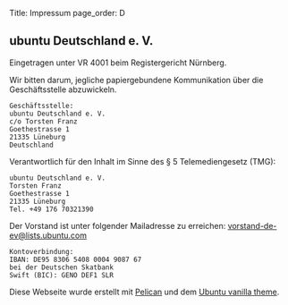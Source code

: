 Title: Impressum
page_order: D

## ubuntu Deutschland e. V.

Eingetragen unter VR 4001 beim Registergericht Nürnberg.

Wir bitten darum, jegliche papiergebundene Kommunikation über die
Geschäftsstelle abzuwickeln.

    Geschäftsstelle:
    ubuntu Deutschland e. V.
    c/o Torsten Franz
    Goethestrasse 1
    21335 Lüneburg
    Deutschland

Verantwortlich für den Inhalt im Sinne des § 5 Telemediengesetz (TMG):

    ubuntu Deutschland e. V.
    Torsten Franz
    Goethestrasse 1
    21335 Lüneburg
    Tel. +49 176 70321390

Der Vorstand ist unter folgender Mailadresse zu erreichen:
<vorstand-de-ev@lists.ubuntu.com>

    Kontoverbindung:
    IBAN: DE95 8306 5408 0004 9087 67
    bei der Deutschen Skatbank
    Swift (BIC): GENO DEF1 SLR

Diese Webseite wurde erstellt mit [Pelican](http://blog.getpelican.com/)
und dem [Ubuntu vanilla theme](https://github.com/ubuntudesign/ubuntu-vanilla-theme).
